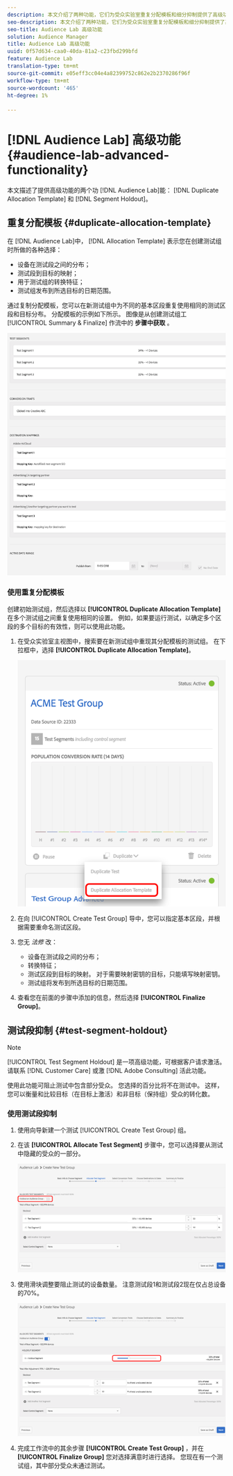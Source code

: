 ```yaml
---
description: 本文介绍了两种功能，它们为受众实验室重复分配模板和细分抑制提供了高级功能。
seo-description: 本文介绍了两种功能，它们为受众实验室重复分配模板和细分抑制提供了高级功能。
seo-title: Audience Lab 高级功能
solution: Audience Manager
title: Audience Lab 高级功能
uuid: 0f57d634-caa0-40da-81a2-c23fbd299bfd
feature: Audience Lab
translation-type: tm+mt
source-git-commit: e05eff3cc04e4a82399752c862e2b2370286f96f
workflow-type: tm+mt
source-wordcount: '465'
ht-degree: 1%

---
```



# [!DNL Audience Lab] 高级功能 {#audience-lab-advanced-functionality}

本文描述了提供高级功能的两个功 [!DNL Audience Lab]能： [!DNL Duplicate Allocation Template] 和 [!DNL Segment Holdout]。

## 重复分配模板 {#duplicate-allocation-template}

<!-- 
<p>The <b>Allocation Template</b> represents how you split a test group into test segments and the way the test segments are mapped to destinations. </p>
 -->

在 [!DNL Audience Lab]中， [!DNL Allocation Template] 表示您在创建测试组时所做的各种选择：

* 设备在测试段之间的分布；
* 测试段到目标的映射；
* 用于测试组的转换特征；
* 测试组发布到所选目标的日期范围。

通过复制分配模板，您可以在新测试组中为不同的基本区段重复使用相同的测试区段和目标分布。 分配模板的示例如下所示。 图像是从创建测试组工 [!UICONTROL Summary & Finalize] 作流中的 **步骤中获取** 。

![](assets/allocation_template_3.png)

<!--
With the option to duplicate allocation templates, you can increase your productivity when running multivariate tests as part of multivariate campaigns.
-->

### 使用重复分配模板

创建初始测试组，然后选择以 **[!UICONTROL Duplicate Allocation Template]** 在多个测试组之间重复使用相同的设置。 例如，如果要运行测试，以确定多个区段的多个目标的有效性，则可以使用此功能。

1. 在受众实验室主视图中，搜索要在新测试组中重现其分配模板的测试组。 在下拉框中，选择 **[!UICONTROL Duplicate Allocation Template]**。

   ![](assets/duplicate-allocation-template.png)

2. 在向 [!UICONTROL Create Test Group] 导中，您可以指定基本区段，并根据需要重命名测试区段。
3. 您无 *法修* 改：

   * 设备在测试段之间的分布；
   * 转换特征；
   * 测试区段到目标的映射。 对于需要映射密钥的目标，只能填写映射密钥。
   * 测试组将发布到所选目标的日期范围。

4. 查看您在前面的步骤中添加的信息，然后选择 **[!UICONTROL Finalize Group]**。

## 测试段抑制 {#test-segment-holdout}

>[!NOTE]
>
>[!UICONTROL Test Segment Holdout] 是一项高级功能，可根据客户请求激活。 请联系 [!DNL Customer Care] 或激 [!DNL Adobe Consulting] 活此功能。

使用此功能可阻止测试中包含部分受众。 您选择的百分比将不在测试中。 这样，您可以衡量和比较目标（在目标上激活）和非目标（保持组）受众的转化数。

<!--
<p>Note that this option is different to the control segment because it subtracts the percentage ................. You can withhold an audience group and still use a control segment. </p>
-->

### 使用测试段抑制

1. 使用向导新建一个测试 [!UICONTROL Create Test Group] 组。
1. 在该 **[!UICONTROL Allocate Test Segment]** 步骤中，您可以选择要从测试中隐藏的受众的一部分。

   ![列表项](assets/test-segment-holdout.png)

1. 使用滑块调整要阻止测试的设备数量。 注意测试段1和测试段2现在仅占总设备的70%。

   ![](assets/test-segment-holdout-selected.png)

1. 完成工作流中的其余步骤 **[!UICONTROL Create Test Group]** ，并在 **[!UICONTROL Finalize Group]** 您对选择满意时进行选择。 您现在有一个测试组，其中部分受众未通过测试。
